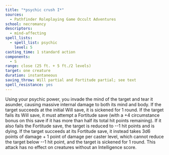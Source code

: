 ```yaml
---
title: "*psychic crush I*"
sources:
  - Pathfinder Roleplaying Game Occult Adventures
school: necromancy
descriptors:
  - mind-affecting
spell_lists:
  - spell_list: psychic
    level: 5
casting_time: 1 standard action
components:
  - S
range: close (25 ft. + 5 ft./2 levels)
target: one creature
duration: instantaneous
saving_throw: Will partial and Fortitude partial; see text
spell_resistance: yes
---
```


Using your psychic power, you invade the mind of the target and tear it asunder, causing massive internal damage to both its mind and body. If the target succeeds at the initial Will save, it is sickened for 1 round. If the target fails its Will save, it must attempt a Fortitude save (with a +4 circumstance bonus on this save if it has more than half its total hit points remaining). If it also fails the Fortitude save, the target is reduced to --1 hit points and is dying. If the target succeeds at its Fortitude save, it instead takes 3d6 points of damage + 1 point of damage per caster level, which cannot reduce the target below --1 hit point, and the target is sickened for 1 round. This attack has no effect on creatures without an Intelligence score.
